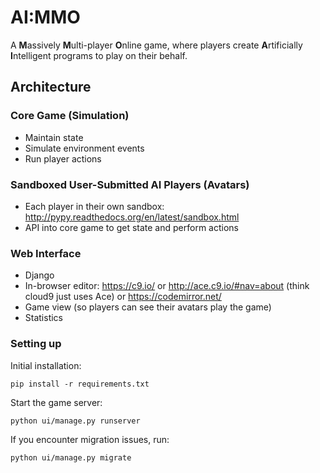 # AI:MMO
A **M**assively **M**ulti-player **O**nline game, where players create **A**rtificially **I**ntelligent programs to play on their behalf.

## Architecture
### Core Game (Simulation)
- Maintain state
- Simulate environment events
- Run player actions

### Sandboxed User-Submitted AI Players (Avatars)
- Each player in their own sandbox: http://pypy.readthedocs.org/en/latest/sandbox.html
- API into core game to get state and perform actions

### Web Interface
- Django
- In-browser editor: https://c9.io/ or http://ace.c9.io/#nav=about (think cloud9 just uses Ace) or https://codemirror.net/
- Game view (so players can see their avatars play the game)
- Statistics

### Setting up
Initial installation:

    pip install -r requirements.txt

Start the game server:

    python ui/manage.py runserver

If you encounter migration issues, run:

    python ui/manage.py migrate

